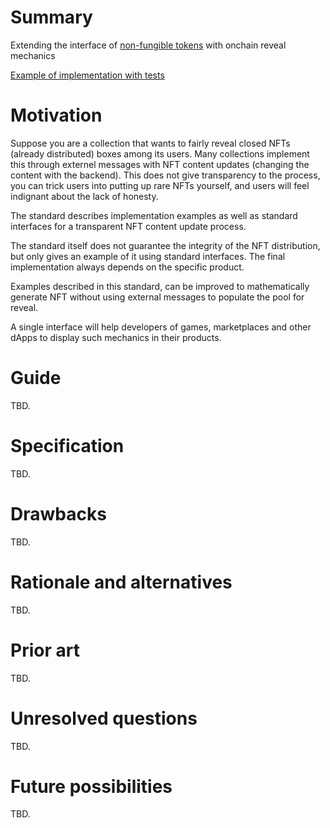 # Summary

Extending the interface
of [non-fungible tokens](https://github.com/ton-blockchain/TEPs/blob/master/text/0062-nft-standard.md) with onchain
reveal mechanics

[Example of implementation with tests](https://github.com/disintar/nft-reveal)

# Motivation

Suppose you are a collection that wants to fairly reveal closed NFTs (already distributed) boxes among its users. Many
collections implement this through externel messages with NFT content updates (changing the content with the backend).
This does not give transparency to the process, you can trick users into putting up rare NFTs yourself, and users will
feel indignant about the lack of honesty.

The standard describes implementation examples as well as standard interfaces for a transparent NFT content update
process.

The standard itself does not guarantee the integrity of the NFT distribution, but only gives an example of it using
standard interfaces. The final implementation always depends on the specific product.

Examples described in this standard, can be improved to mathematically generate NFT without using external messages to
populate the pool for reveal.

A single interface will help developers of games, marketplaces and other dApps to display such mechanics in their
products.

# Guide

TBD.

# Specification

TBD.

# Drawbacks

TBD.

# Rationale and alternatives

TBD.

# Prior art

TBD.

# Unresolved questions

TBD.

# Future possibilities

TBD.